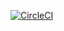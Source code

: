 [![CircleCI](https://dl.circleci.com/status-badge/img/gh/mahkassem/express-server-deploy/tree/master.svg?style=svg)](https://dl.circleci.com/status-badge/redirect/gh/mahkassem/express-server-deploy/tree/master)